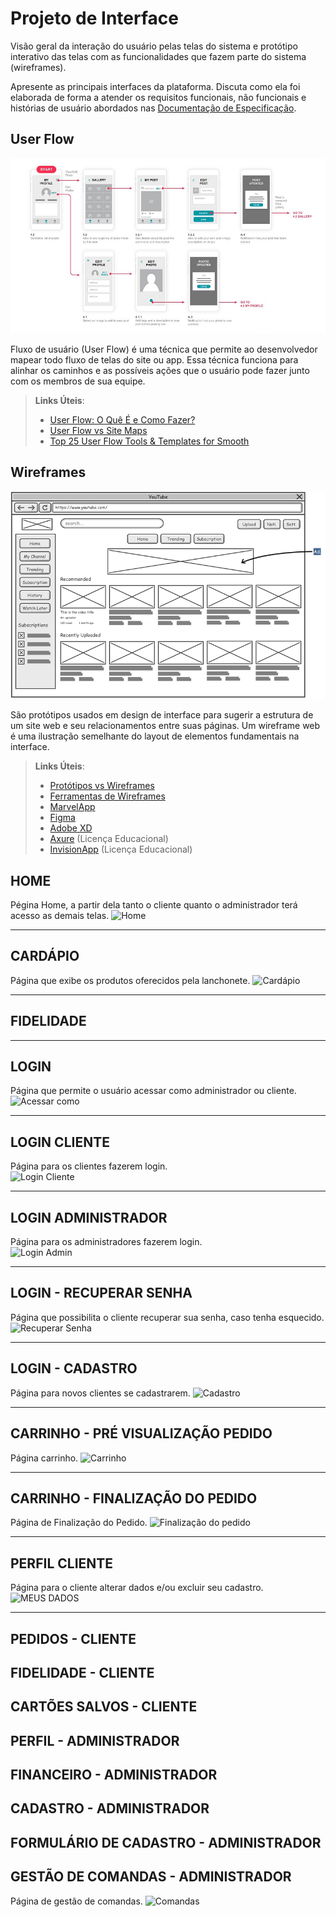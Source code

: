 # Projeto de Interface

Visão geral da interação do usuário pelas telas do sistema e protótipo interativo das telas com as funcionalidades que fazem parte do sistema (wireframes).

Apresente as principais interfaces da plataforma. Discuta como ela foi elaborada de forma a atender os requisitos funcionais, não funcionais e histórias de usuário abordados nas <a href="2-Especificação do Projeto.md"> Documentação de Especificação</a>.

## User Flow

![Exemplo de UserFlow](img/userflow.jpg)

Fluxo de usuário (User Flow) é uma técnica que permite ao desenvolvedor mapear todo fluxo de telas do site ou app. Essa técnica funciona para alinhar os caminhos e as possíveis ações que o usuário pode fazer junto com os membros de sua equipe.

> **Links Úteis**:
>
> - [User Flow: O Quê É e Como Fazer?](https://medium.com/7bits/fluxo-de-usu%C3%A1rio-user-flow-o-que-%C3%A9-como-fazer-79d965872534)
> - [User Flow vs Site Maps](http://designr.com.br/sitemap-e-user-flow-quais-as-diferencas-e-quando-usar-cada-um/)
> - [Top 25 User Flow Tools & Templates for Smooth](https://www.mockplus.com/blog/post/user-flow-tools)

## Wireframes

![Exemplo de Wireframe](img/wireframe-example.png)

São protótipos usados em design de interface para sugerir a estrutura de um site web e seu relacionamentos entre suas páginas. Um wireframe web é uma ilustração semelhante do layout de elementos fundamentais na interface.

> **Links Úteis**:
>
> - [Protótipos vs Wireframes](https://www.nngroup.com/videos/prototypes-vs-wireframes-ux-projects/)
> - [Ferramentas de Wireframes](https://rockcontent.com/blog/wireframes/)
> - [MarvelApp](https://marvelapp.com/developers/documentation/tutorials/)
> - [Figma](https://www.figma.com/)
> - [Adobe XD](https://www.adobe.com/br/products/xd.html#scroll)
> - [Axure](https://www.axure.com/edu) (Licença Educacional)
> - [InvisionApp](https://www.invisionapp.com/) (Licença Educacional)

## HOME

 Pégina Home, a partir dela tanto o cliente quanto o administrador terá acesso as demais telas.
![Home](https://user-images.githubusercontent.com/89883396/136483085-1f7a2022-e01f-4fed-bf11-9d632f589ca0.png)

---

## CARDÁPIO

Página que exibe os produtos oferecidos pela lanchonete.
![Cardápio](https://user-images.githubusercontent.com/85374847/136369838-182e1d32-9bfb-4ab5-83bc-fd1a724b7905.png)

---

## FIDELIDADE

---

## LOGIN

Página que permite o usuário acessar como administrador ou cliente.
![Acessar como](https://user-images.githubusercontent.com/85374847/136380384-6e03db2f-bf12-4f15-86fe-5d92012b102e.png)

---

## LOGIN CLIENTE

Página para os clientes fazerem login.  
![Login Cliente](https://user-images.githubusercontent.com/85374847/136380445-876e48ec-fe28-4a7c-8e1b-d9275016b257.png)

---

## LOGIN ADMINISTRADOR

Página para os administradores fazerem login.  
![Login Admin](https://user-images.githubusercontent.com/85374847/136380479-1cf57e81-a857-42d8-9183-5b237c64a4da.png)

---

## LOGIN - RECUPERAR SENHA

Página que possibilita o cliente recuperar sua senha, caso tenha esquecido.
![Recuperar Senha](https://user-images.githubusercontent.com/85374847/136380498-543c5e00-2b51-48cd-bf28-54d1f1d0cd6d.png)

---

## LOGIN - CADASTRO

Página para novos clientes se cadastrarem.
![Cadastro](https://user-images.githubusercontent.com/85374847/136380533-b049795b-0d44-4254-927d-f14c990ad24c.png)

---

## CARRINHO - PRÉ VISUALIZAÇÃO PEDIDO
 
Página carrinho.
![Carrinho](https://user-images.githubusercontent.com/89817369/136483909-bf7c3c5b-53fa-4219-8c23-75ef0f450a39.png)

---

## CARRINHO - FINALIZAÇÃO DO PEDIDO

Página de Finalização do Pedido.
![Finalização do pedido](https://user-images.githubusercontent.com/89817369/136484505-e739d267-f026-4079-a6ae-07221a6f3e4f.png)

---
## PERFIL CLIENTE

Página para o cliente alterar dados e/ou excluir seu cadastro.
![MEUS DADOS](https://user-images.githubusercontent.com/89786617/136479906-6ef7836e-cca6-472f-94ca-d1b15951c0e1.png)

---

## PEDIDOS - CLIENTE

## FIDELIDADE - CLIENTE

## CARTÕES SALVOS - CLIENTE

## PERFIL - ADMINISTRADOR

## FINANCEIRO - ADMINISTRADOR

## CADASTRO - ADMINISTRADOR

## FORMULÁRIO DE CADASTRO - ADMINISTRADOR

## GESTÃO DE COMANDAS - ADMINISTRADOR

Página de gestão de comandas.
![Comandas](https://user-images.githubusercontent.com/89883396/136486634-037ed07d-d38d-41c3-b710-b331f62cafbd.png)
